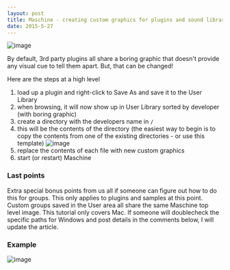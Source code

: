 ```yaml
---
layout: post
title: Maschine - creating custom graphics for plugins and sound libraries
date: 2015-5-27
---
```


![image](https://cloud.githubusercontent.com/assets/12622205/7867376/b853ba3c-0543-11e5-8da0-5f74aa944266.png)

By default, 3rd party plugins all share a boring graphic that doesn't provide any visual cue to tell them apart. But, that can be changed!

<!--more-->

Here are the steps at a high level
1. load up a plugin and right-click to Save As and save it to the User Library
2. when browsing, it will now show up in User Library sorted by developer (with boring graphic)
3. create a directory with the developers name in `/`
4. this will be the contents of the directory (the easiest way to begin is to copy the contents from one of the existing directories - or use this template) ![image](https://cloud.githubusercontent.com/assets/12622205/7874330/1b59f51e-057c-11e5-8eb5-bf75f78db1ab.png)
5. replace the contents of each file with new custom graphics
6. start (or restart) Maschine

### Last points
Extra special bonus points from us all if someone can figure out how to do this for groups. This only applies to plugins and samples at this point. Custom groups saved in the User area all share the same Maschine top level image.
This tutorial only covers Mac. If someone will doublecheck the specific paths for Windows and post details in the comments below, I will update the article.
### Example
![image](https://cloud.githubusercontent.com/assets/12622205/7833384/645af84c-0434-11e5-87d2-05b5fe292cf9.png)
